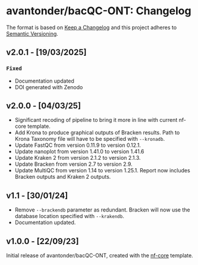 # avantonder/bacQC-ONT: Changelog

The format is based on [Keep a Changelog](https://keepachangelog.com/en/1.0.0/)
and this project adheres to [Semantic Versioning](https://semver.org/spec/v2.0.0.html).

## v2.0.1 - [19/03/2025]

### `Fixed`

- Documentation updated
- DOI generated with Zenodo

## v2.0.0 - [04/03/25]

- Significant recoding of pipeline to bring it more in line with current nf-core template.
- Add Krona to produce graphical outputs of Bracken results. Path to Krona Taxonomy file will have to be specified with `--kronadb`.
- Update FastQC from version 0.11.9 to version 0.12.1.
- Update nanoplot from version 1.41.0 to version 1.41.6
- Update Kraken 2 from version 2.1.2 to version 2.1.3.
- Update Bracken from version 2.7 to version 2.9.
- Update MultiQC from version 1.14 to version 1.25.1. Report now includes Bracken outputs and Kraken 2 outputs.

## v1.1 - [30/01/24]

- Remove `--brackendb` parameter as redundant. Bracken will now use the database location specified with `--krakendb`.
- Documentation updated.

## v1.0.0 - [22/09/23]

Initial release of avantonder/bacQC-ONT, created with the [nf-core](https://nf-co.re/) template.

